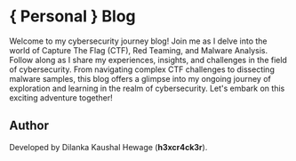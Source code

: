 # { Personal } Blog

Welcome to my cybersecurity journey blog! Join me as I delve into the world of Capture The Flag (CTF), Red Teaming, and Malware Analysis. Follow along as I share my experiences, insights, and challenges in the field of cybersecurity. From navigating complex CTF challenges to dissecting malware samples, this blog offers a glimpse into my ongoing journey of exploration and learning in the realm of cybersecurity. Let's embark on this exciting adventure together!

## Author

Developed by Dilanka Kaushal Hewage (**h3xcr4ck3r**).
